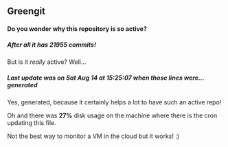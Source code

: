 ## Greengit

#### Do you wonder why this repository is so active?

##### After all it has 21955 commits!

But is it *really* active? Well...

##### Last update was on Sat Aug 14 at 15:25:07 when those lines were... generated

Yes, generated, because it certainly helps a lot to have such an active repo!

Oh and there was **27%** disk usage on the machine
where there is the cron updating this file.

Not the best way to monitor a VM in the cloud but it works! :)
